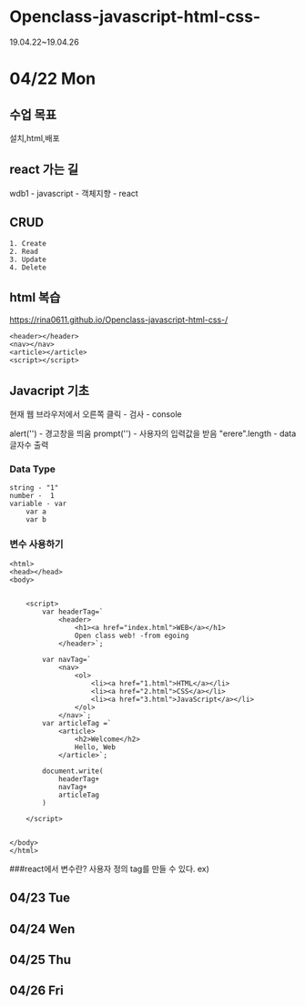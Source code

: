 # Openclass-javascript-html-css-
19.04.22~19.04.26

# 04/22 Mon

## 수업 목표
설치,html,배포

## react 가는 길
wdb1 - javascript - 객체지향 - react

## CRUD
    1. Create
    2. Read
    3. Update
    4. Delete

## html 복습
https://rina0611.github.io/Openclass-javascript-html-css-/

    <header></header>
    <nav></nav>
    <article></article>
    <script></script>



## Javacript 기초
현재 웹 브라우저에서 오른쪽 클릭 - 검사 - console

alert('') - 경고창을 띄움
prompt('') - 사용자의 입력값을 받음
"erere".length - data 글자수 출력

### Data Type
    string - "1"
    number -  1
    variable - var
        var a
        var b

### 변수 사용하기

    <html>
    <head></head>
    <body>
        

        <script>
            var headerTag=`
                <header>
                    <h1><a href="index.html">WEB</a></h1>
                    Open class web! -from egoing
                </header>`;
                
            var navTag=`
                <nav>
                    <ol>
                        <li><a href="1.html">HTML</a></li>
                        <li><a href="2.html">CSS</a></li>
                        <li><a href="3.html">JavaScript</a></li>
                    </ol>
                </nav>`;
            var articleTag =`
                <article>
                    <h2>Welcome</h2>
                    Hello, Web
                </article>`;

            document.write(
                headerTag+
                navTag+
                articleTag
            )

        </script>
        

    </body>
    </html>


###react에서 변수란?
    사용자 정의 tag를 만들 수 있다.
    ex)
    <headerTag></headerTag>
    <navTag></navTag>
    <article></aritcle> 


# 04/23 Tue

# 04/24 Wen

# 04/25 Thu

# 04/26 Fri

